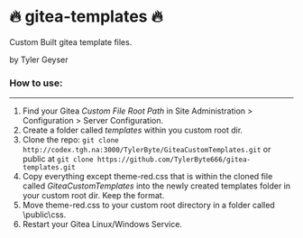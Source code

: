 # 🔥 gitea-templates 🔥

Custom Built gitea template files. 

by Tyler Geyser

### How to use:
---
1. Find your Gitea *Custom File Root Path* in Site Administration > Configuration > Server Configuration.
2. Create a folder called *templates* within you custom root dir.
3. Clone the repo:
``` git clone http://codex.tgh.na:3000/TylerByte/GiteaCustomTemplates.git ``` or public at ``` git clone https://github.com/TylerByte666/gitea-templates.git ```
4. Copy everything except theme-red.css that is within the cloned file called *GiteaCustomTemplates* into the newly created templates folder in your custom root dir. Keep the format.
5. Move theme-red.css to your custom root directory in a folder called \public\css\.
6. Restart your Gitea Linux/Windows Service.
